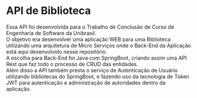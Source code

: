 # API de Biblioteca
Essa API foi desenvolvida para o Trabalho de Conclusão de Curso de Engenharia de Software da Unibrasil.
<br>
O objetivo era desenvolver uma aplicação WEB para uma Biblioteca utilizando uma arquitetura de Micro Serviços onde o Back-End da Aplicação está aqui desenvolvido nesse repositório.
<br>
A escolha para Back-End foi Java com SpringBoot, criando assim uma API Rest que faz todo o processo de CRUD das entidades.
<br>
Além disso a API também presta o serviço de Autenticação de Usuário utilizando bibliotecas do SpringBoot, e fazendo uso da tecnologia de Token JWT para autenticação e administração de autoridades dentro da aplicação.
